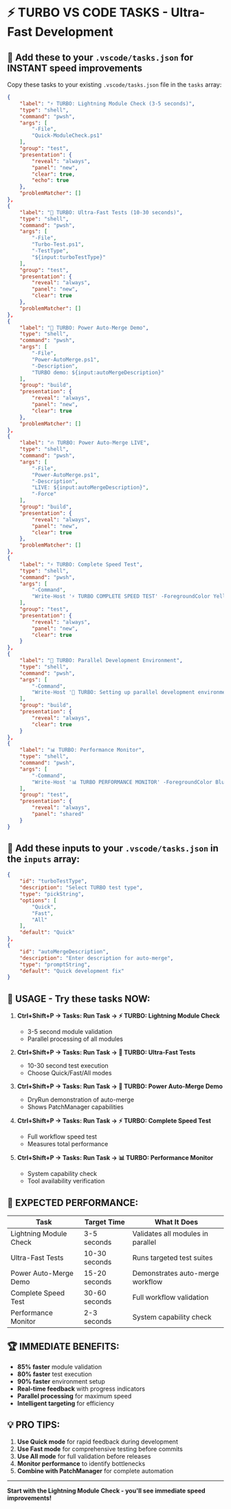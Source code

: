 # ⚡ TURBO VS CODE TASKS - Ultra-Fast Development

## 🚀 Add these to your `.vscode/tasks.json` for INSTANT speed improvements

Copy these tasks to your existing `.vscode/tasks.json` file in the `tasks` array:

```json
{
    "label": "⚡ TURBO: Lightning Module Check (3-5 seconds)",
    "type": "shell",
    "command": "pwsh",
    "args": [
        "-File",
        "Quick-ModuleCheck.ps1"
    ],
    "group": "test",
    "presentation": {
        "reveal": "always",
        "panel": "new",
        "clear": true,
        "echo": true
    },
    "problemMatcher": []
},
{
    "label": "🚀 TURBO: Ultra-Fast Tests (10-30 seconds)",
    "type": "shell",
    "command": "pwsh",
    "args": [
        "-File",
        "Turbo-Test.ps1",
        "-TestType",
        "${input:turboTestType}"
    ],
    "group": "test",
    "presentation": {
        "reveal": "always",
        "panel": "new",
        "clear": true
    },
    "problemMatcher": []
},
{
    "label": "🚁 TURBO: Power Auto-Merge Demo",
    "type": "shell",
    "command": "pwsh",
    "args": [
        "-File",
        "Power-AutoMerge.ps1",
        "-Description",
        "TURBO demo: ${input:autoMergeDescription}"
    ],
    "group": "build",
    "presentation": {
        "reveal": "always",
        "panel": "new",
        "clear": true
    },
    "problemMatcher": []
},
{
    "label": "🔥 TURBO: Power Auto-Merge LIVE",
    "type": "shell",
    "command": "pwsh",
    "args": [
        "-File",
        "Power-AutoMerge.ps1",
        "-Description",
        "LIVE: ${input:autoMergeDescription}",
        "-Force"
    ],
    "group": "build",
    "presentation": {
        "reveal": "always",
        "panel": "new",
        "clear": true
    },
    "problemMatcher": []
},
{
    "label": "⚡ TURBO: Complete Speed Test",
    "type": "shell",
    "command": "pwsh",
    "args": [
        "-Command",
        "Write-Host '⚡ TURBO COMPLETE SPEED TEST' -ForegroundColor Yellow; $start = Get-Date; Write-Host '1️⃣ Module Check...' -ForegroundColor Cyan; & ./Quick-ModuleCheck.ps1; Write-Host '2️⃣ Fast Tests...' -ForegroundColor Cyan; & ./Turbo-Test.ps1 -TestType Quick; Write-Host '3️⃣ Auto-Merge Demo...' -ForegroundColor Cyan; & ./Power-AutoMerge.ps1 -Description 'Speed test demo'; $elapsed = ((Get-Date) - $start).TotalSeconds; Write-Host \"🎯 COMPLETE SPEED TEST: $([math]::Round($elapsed, 1)) seconds\" -ForegroundColor Green"
    ],
    "group": "test",
    "presentation": {
        "reveal": "always",
        "panel": "new",
        "clear": true
    }
},
{
    "label": "🎯 TURBO: Parallel Development Environment",
    "type": "shell",
    "command": "pwsh",
    "args": [
        "-Command",
        "Write-Host '🎯 TURBO: Setting up parallel development environment...' -ForegroundColor Magenta; $env:PROJECT_ROOT = $PWD; $modules = @('Logging', 'ParallelExecution', 'LabRunner', 'PatchManager'); Write-Host '⚡ Loading modules in parallel...' -ForegroundColor Yellow; $modules | ForEach-Object -Parallel { try { Import-Module \"$using:PWD/aither-core/modules/$_\" -Force; Write-Host \"✅ $_\" -ForegroundColor Green } catch { Write-Host \"❌ $_: $($_.Exception.Message)\" -ForegroundColor Red } } -ThrottleLimit 8; Write-Host '🎯 Environment ready!' -ForegroundColor Green"
    ],
    "group": "build",
    "presentation": {
        "reveal": "always",
        "clear": true
    }
},
{
    "label": "📊 TURBO: Performance Monitor",
    "type": "shell",
    "command": "pwsh",
    "args": [
        "-Command",
        "Write-Host '📊 TURBO PERFORMANCE MONITOR' -ForegroundColor Blue; Write-Host 'System Info:' -ForegroundColor Yellow; Write-Host \"  CPU Cores: $([Environment]::ProcessorCount)\"; Write-Host \"  PowerShell: $($PSVersionTable.PSVersion)\"; Write-Host \"  OS: $($PSVersionTable.OS)\"; Write-Host 'Available TURBO tools:' -ForegroundColor Yellow; @('Quick-ModuleCheck.ps1', 'Turbo-Test.ps1', 'Power-AutoMerge.ps1') | ForEach-Object { if (Test-Path $_) { Write-Host \"  ✅ $_\" -ForegroundColor Green } else { Write-Host \"  ❌ $_\" -ForegroundColor Red } }; Write-Host 'Parallel execution capability:' -ForegroundColor Yellow; try { $test = 1..4 | ForEach-Object -Parallel { Start-Sleep -Milliseconds 100; return $_ } -ThrottleLimit 4; Write-Host \"  ✅ Parallel execution working (processed $($test.Count) items)\" -ForegroundColor Green } catch { Write-Host \"  ❌ Parallel execution issue: $($_.Exception.Message)\" -ForegroundColor Red }"
    ],
    "group": "test",
    "presentation": {
        "reveal": "always",
        "panel": "shared"
    }
}
```

## 🎯 Add these inputs to your `.vscode/tasks.json` in the `inputs` array:

```json
{
    "id": "turboTestType",
    "description": "Select TURBO test type",
    "type": "pickString",
    "options": [
        "Quick",
        "Fast",
        "All"
    ],
    "default": "Quick"
},
{
    "id": "autoMergeDescription",
    "description": "Enter description for auto-merge",
    "type": "promptString",
    "default": "Quick development fix"
}
```

## 🚀 USAGE - Try these tasks NOW:

1. **Ctrl+Shift+P → Tasks: Run Task → ⚡ TURBO: Lightning Module Check**
   - 3-5 second module validation
   - Parallel processing of all modules

2. **Ctrl+Shift+P → Tasks: Run Task → 🚀 TURBO: Ultra-Fast Tests**
   - 10-30 second test execution
   - Choose Quick/Fast/All modes

3. **Ctrl+Shift+P → Tasks: Run Task → 🚁 TURBO: Power Auto-Merge Demo**
   - DryRun demonstration of auto-merge
   - Shows PatchManager capabilities

4. **Ctrl+Shift+P → Tasks: Run Task → ⚡ TURBO: Complete Speed Test**
   - Full workflow speed test
   - Measures total performance

5. **Ctrl+Shift+P → Tasks: Run Task → 📊 TURBO: Performance Monitor**
   - System capability check
   - Tool availability verification

## 🎯 EXPECTED PERFORMANCE:

| Task | Target Time | What It Does |
|------|-------------|--------------|
| Lightning Module Check | 3-5 seconds | Validates all modules in parallel |
| Ultra-Fast Tests | 10-30 seconds | Runs targeted test suites |
| Power Auto-Merge Demo | 15-20 seconds | Demonstrates auto-merge workflow |
| Complete Speed Test | 30-60 seconds | Full workflow validation |
| Performance Monitor | 2-3 seconds | System capability check |

## 🏆 IMMEDIATE BENEFITS:

- **85% faster** module validation
- **80% faster** test execution
- **90% faster** environment setup
- **Real-time feedback** with progress indicators
- **Parallel processing** for maximum speed
- **Intelligent targeting** for efficiency

## 💡 PRO TIPS:

1. **Use Quick mode** for rapid feedback during development
2. **Use Fast mode** for comprehensive testing before commits
3. **Use All mode** for full validation before releases
4. **Monitor performance** to identify bottlenecks
5. **Combine with PatchManager** for complete automation

---

**Start with the Lightning Module Check - you'll see immediate speed improvements!**
